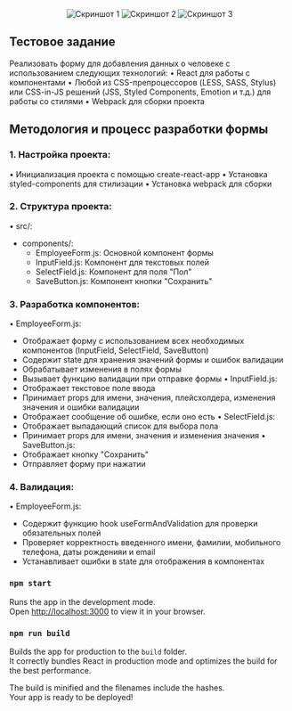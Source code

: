 <div align="center">
  <img src="hhttps://ibb.co/V9w1RjF" alt="Скриншот 1" border="0">
  <img src="https://ibb.co/WcJ7Sxt" alt="Скриншот 2" border="0">
  <img src="https://ibb.co/FmDT7B4" alt="Скриншот 3" border="0">
</div>

## Тестовое задание

Реализовать форму для добавления данных о человеке с использованием
следующих технологий:
• React для работы с компонентами
• Любой из CSS-препроцессоров (LESS, SASS, Stylus) или CSS-in-JS решений (JSS, Styled Components, Emotion и т.д.) для работы со стилями
• Webpack для сборки проекта

## Методология и процесс разработки формы

### 1. Настройка проекта:

• Инициализация проекта с помощью create-react-app
• Установка styled-components для стилизации
• Установка webpack для сборки

### 2. Структура проекта:

• src/:

- components/:
  - EmployeeForm.js: Основной компонент формы
  - InputField.js: Компонент для текстовых полей
  - SelectField.js: Компонент для поля "Пол"
  - SaveButton.js: Компонент кнопки "Сохранить"

### 3. Разработка компонентов:

• EmployeeForm.js:

- Отображает форму с использованием всех необходимых компонентов (InputField, SelectField, SaveButton)
- Содержит state для хранения значений формы и ошибок валидации
- Обрабатывает изменения в полях формы
- Вызывает функцию валидации при отправке формы
  • InputField.js:
- Отображает текстовое поле ввода
- Принимает props для имени, значения, плейсхолдера, изменения значения и ошибки валидации
- Отображает сообщение об ошибке, если оно есть
  • SelectField.js:
- Отображает выпадающий список для выбора пола
- Принимает props для имени, значения и изменения значения
  • SaveButton.js:
- Отображает кнопку "Сохранить"
- Отправляет форму при нажатии

### 4. Валидация:

• EmployeeForm.js:

- Содержит функцию hook useFormAndValidation для проверки обязательных полей
- Проверяет корректность введенного имени, фамилии, мобильного телефона, даты рожденияи и email
- Устанавливает ошибки в state для отображения в компонентах

### `npm start`

Runs the app in the development mode.\
Open [http://localhost:3000](http://localhost:3000) to view it in your browser.

### `npm run build`

Builds the app for production to the `build` folder.\
It correctly bundles React in production mode and optimizes the build for the best performance.

The build is minified and the filenames include the hashes.\
Your app is ready to be deployed!

